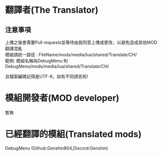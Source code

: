 # 翻譯者(The Translator)
## 注意事項
上傳之後會需要Pull requests並等待由我同意上傳或更改，以避免造成其他MOD翻譯混亂  
模組請統一路徑 :
FileName/mods/media/lua/shared/Translate/CH/  
範例: 模組名稱為DebugMenu 則 DebugMenu/mods/media/lua/shared/Translate/CH/  

且檔案編碼記得是UTF-8，如有不同請告知!  
# 模組開發者(MOD developer)  
暫無
# 已經翻譯的模組(Translated mods)
DebugMenu (Github:Genshin804,Discord:Genshin)
